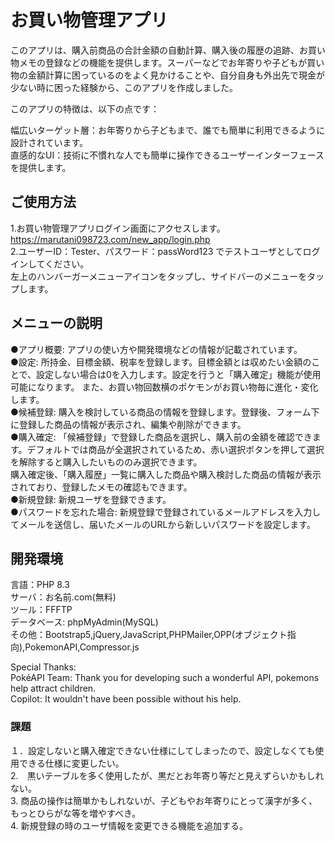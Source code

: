 # お買い物管理アプリ

このアプリは、購入前商品の合計金額の自動計算、購入後の履歴の追跡、お買い物メモの登録などの機能を提供します。スーパーなどでお年寄りや子どもが買い物の金額計算に困っているのをよく見かけることや、自分自身も外出先で現金が少ない時に困った経験から、このアプリを作成しました。<br>

このアプリの特徴は、以下の点です：<br>

幅広いターゲット層：お年寄りから子どもまで、誰でも簡単に利用できるように設計されています。<br>
直感的なUI：技術に不慣れな人でも簡単に操作できるユーザーインターフェースを提供します。<br>

## ご使用方法
1.お買い物管理アプリログイン画面にアクセスします。<br>
https://marutani098723.com/new_app/login.php<br>
2.ユーザーID：Tester、パスワード：passWord123 でテストユーザとしてログインしてください。<br>
左上のハンバーガーメニューアイコンをタップし、サイドバーのメニューをタップします。<br>

## メニューの説明
●アプリ概要: アプリの使い方や開発環境などの情報が記載されています。<br>
●設定: 所持金、目標金額、税率を登録します。目標金額とは収めたい金額のことで、設定しない場合は0を入力します。設定を行うと「購入確定」機能が使用可能になります。
また、お買い物回数横のポケモンがお買い物毎に進化・変化します。<br>
●候補登録: 購入を検討している商品の情報を登録します。登録後、フォーム下に登録した商品の情報が表示され、編集や削除ができます。<br>
●購入確定: 「候補登録」で登録した商品を選択し、購入前の金額を確認できます。デフォルトでは商品が全選択されているため、赤い選択ボタンを押して選択を解除すると購入したいもののみ選択できます。<br>
購入確定後、「購入履歴」一覧に購入した商品や購入検討した商品の情報が表示されており、登録したメモの確認もできます。<br>
●新規登録: 新規ユーザを登録できます。<br>
●パスワードを忘れた場合: 新規登録で登録されているメールアドレスを入力してメールを送信し、届いたメールのURLから新しいパスワードを設定します。<br>

## 開発環境
言語：PHP 8.3<br>
サーバ：お名前.com(無料)<br>
ツール：FFFTP<br>
データベース: phpMyAdmin(MySQL)<br>
その他：Bootstrap5,jQuery,JavaScript,PHPMailer,OPP(オブジェクト指向),PokemonAPI,Compressor.js<br>

Special Thanks:<br>
PokéAPI Team: Thank you for developing such a wonderful API, pokemons help attract children.<br>
Copilot: It wouldn't have been possible without his help.<br>

### 課題
１．設定しないと購入確定できない仕様にしてしまったので、設定しなくても使用できる仕様に変更したい。<br>
2.　黒いテーブルを多く使用したが、黒だとお年寄り等だと見えずらいかもしれない。<br>
3.  商品の操作は簡単かもしれないが、子どもやお年寄りにとって漢字が多く、もっとひらがな等を増やすべき。<br>
4.  新規登録の時のユーザ情報を変更できる機能を追加する。<br>
